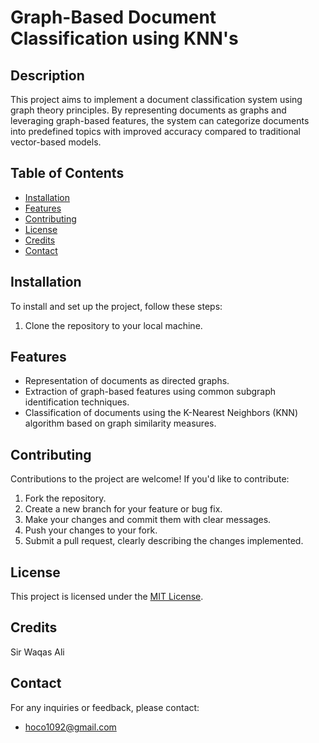 # Graph-Based Document Classification using KNN's

## Description

This project aims to implement a document classification system using graph theory principles. By representing documents as graphs and leveraging graph-based features, the system can categorize documents into predefined topics with improved accuracy compared to traditional vector-based models.

## Table of Contents

- [Installation](#installation)
- [Features](#features)
- [Contributing](#contributing)
- [License](#license)
- [Credits](#credits)
- [Contact](#contact)

## Installation

To install and set up the project, follow these steps:

1. Clone the repository to your local machine.

## Features

- Representation of documents as directed graphs.
- Extraction of graph-based features using common subgraph identification techniques.
- Classification of documents using the K-Nearest Neighbors (KNN) algorithm based on graph similarity measures.

## Contributing

Contributions to the project are welcome! If you'd like to contribute:

1. Fork the repository.
2. Create a new branch for your feature or bug fix.
3. Make your changes and commit them with clear messages.
4. Push your changes to your fork.
5. Submit a pull request, clearly describing the changes implemented.

## License

This project is licensed under the [MIT License](LICENSE).

## Credits

Sir Waqas Ali

## Contact

For any inquiries or feedback, please contact:

- hoco1092@gmail.com

